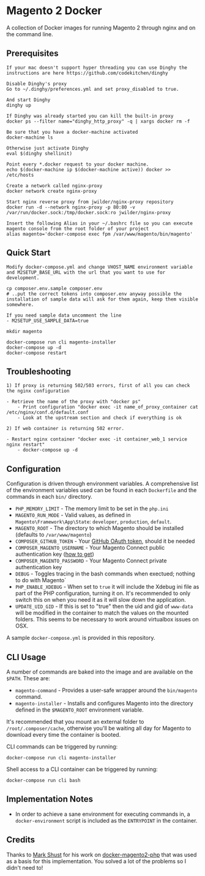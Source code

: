# Magento 2 Docker

A collection of Docker images for running Magento 2 through nginx and on the command line.

## Prerequisites

    If your mac doesn't support hyper threading you can use Dinghy the instructions are here https://github.com/codekitchen/dinghy

    Disable Dinghy's proxy
    Go to ~/.dinghy/preferences.yml and set proxy_disabled to true.

    And start Dinghy
    dinghy up
 
    If Dinghy was already started you can kill the built-in proxy
    docker ps --filter name="dinghy_http_proxy" -q | xargs docker rm -f

    Be sure that you have a docker-machine activated
    docker-machine ls

    Otherwise just activate Dinghy
    eval $(dinghy shellinit)

    Point every *.docker request to your docker machine.
    echo $(docker-machine ip $(docker-machine active)) docker >> /etc/hosts

    Create a network called nginx-proxy
    docker network create nginx-proxy

    Start nginx reverse proxy from jwilder/nginx-proxy repository
    docker run -d --network nginx-proxy -p 80:80 -v /var/run/docker.sock:/tmp/docker.sock:ro jwilder/nginx-proxy

    Insert the following Alias in your ~/.bashrc file so you can execute magento console from the root folder of your project
    alias magento='docker-compose exec fpm /var/www/magento/bin/magento'

## Quick Start

    Modify docker-compose.yml and change VHOST_NAME environment variable and M2SETUP_BASE_URL with the url that you want to use for development.

    cp composer.env.sample composer.env
    # ..put the correct tokens into composer.env anyway possible the installation of sample data will ask for them again, keep them visible somewhere.
   
    If you need sample data uncomment the line
    - M2SETUP_USE_SAMPLE_DATA=true
 
    mkdir magento

    docker-compose run cli magento-installer
    docker-compose up -d
    docker-compose restart

## Troubleshooting
 
    1) If proxy is returning 502/503 errors, first of all you can check the nginx configuration
    
	- Retrieve the name of the proxy with "docker ps"
        - Print configuration "docker exec -it name_of_proxy_container cat /etc/nginx/conf.d/default.conf
        - Look at the upstream section and check if everything is ok

    2) If web container is returning 502 error.
    
	- Restart nginx container "docker exec -it container_web_1 service nginx restart"
        - docker-compose up -d


## Configuration

Configuration is driven through environment variables.  A comprehensive list of the environment variables used can be found in each `Dockerfile` and the commands in each `bin/` directory.

* `PHP_MEMORY_LIMIT` - The memory limit to be set in the `php.ini`
* `MAGENTO_RUN_MODE` - Valid values, as defined in `Magento\Framework\App\State`: `developer`, `production`, `default`.
* `MAGENTO_ROOT` - The directory to which Magento should be installed (defaults to `/var/www/magento`)
* `COMPOSER_GITHUB_TOKEN` - Your [GitHub OAuth token](https://getcomposer.org/doc/articles/troubleshooting.md#api-rate-limit-and-oauth-tokens), should it be needed
* `COMPOSER_MAGENTO_USERNAME` - Your Magento Connect public authentication key ([how to get](http://devdocs.magento.com/guides/v2.0/install-gde/prereq/connect-auth.html))
* `COMPOSER_MAGENTO_PASSWORD` - Your Magento Connect private authentication key
* `DEBUG` - Toggles tracing in the bash commands when exectued; nothing to do with Magento`
* `PHP_ENABLE_XDEBUG` - When set to `true` it will include the Xdebug ini file as part of the PHP configuration, turning it on. It's recommended to only switch this on when you need it as it will slow down the application.
* `UPDATE_UID_GID` - If this is set to "true" then the uid and gid of `www-data` will be modified in the container to match the values on the mounted folders.  This seems to be necessary to work around virtualbox issues on OSX.

A sample `docker-compose.yml` is provided in this repository.

## CLI Usage

A number of commands are baked into the image and are available on the `$PATH`. These are:

* `magento-command` - Provides a user-safe wrapper around the `bin/magento` command.
* `magento-installer` - Installs and configures Magento into the directory defined in the `$MAGENTO_ROOT` environment variable.

It's recommended that you mount an external folder to `/root/.composer/cache`, otherwise you'll be waiting all day for Magento to download every time the container is booted.

CLI commands can be triggered by running:

    docker-compose run cli magento-installer

Shell access to a CLI container can be triggered by running:

    docker-compose run cli bash

## Implementation Notes

* In order to achieve a sane environment for executing commands in, a `docker-environment` script is included as the `ENTRYPOINT` in the container.

## Credits

Thanks to [Mark Shust](https://twitter.com/markshust) for his work on [docker-magento2-php](https://github.com/mageinferno/docker-magento2-php) that was used as a basis for this implementation.  You solved a lot of the problems so I didn't need to!
